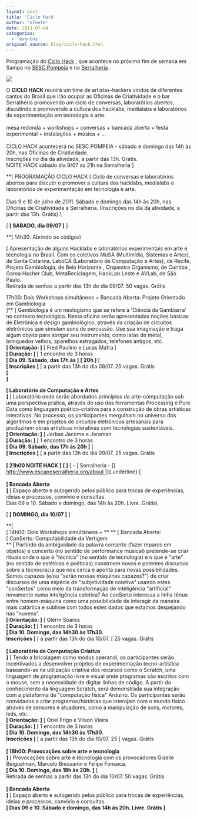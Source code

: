 ```yaml
---
layout: post
title: 'Ciclo Hack'
author: 'efeefe'
date: 2011-07-04
categories:
  - 'eventos'
original_source: blog/ciclo-hack.html
---
```


Programação do [Ciclo Hack](http://giulianobici.blogspot.com/2011/07/ciclo-hack.html) , que acontece no próximo fim de semana em Sampa no [SESC Pompeia](http://www.sesc-sp.com/sesc/programa_new/busca.cfm?conjunto_id=8772) e na [Serralheria](http://www.escapeserralheria.org/about/) .

![](http://4.bp.blogspot.com/-H7GTtLF_6Wc/ThCABOw5fKI/AAAAAAAAAuE/Q6bnDAMsIQ0/s320/Imagem1.png)

O **CICLO HACK** reunirá um time de artistas-hackers vindos de diferentes cantos do Brasil que irão ocupar as Oficinas de Criatividade e o bar Serralheria promovendo um ciclo de conversas, laboratórios abertos, discutindo e promovendo a cultura dos hacklabs, medialabs e laboratórios de experimentação em tecnologia e arte.\
\
mesa redonda + workshops + conversas + bancada aberta + festa experimental + instalações + música + \...\
\
CICLO HACK acontecerá no SESC POMPEIA - sábado e domingo das 14h às 20h, nas Oficinas de Criatividade.\
Inscrições no dia da atividade, a partir das 13h. Grátis.\
NOITE HACK sábado dia 9/07 as 21h na Serralheria ]


**[ PROGRAMAÇÃO CICLO HACK
[ Ciclo de conversas e laboratórios abertos para discutir e promover a cultura dos hacklabs, medialabs e laboratórios de experimentação em tecnologia e arte.\
\
Dias 9 e 10 de julho de 2011. Sábado e domingo das 14h às 20h, nas Oficinas de Criatividade e Serralheria. (Inscrições no dia da atividade, a partir das 13h. Grátis).\

[ **[ SABADO, dia 09/07 ]** ]

**[ 14h30: Abrindo os códigos\

 [ Apresentação de alguns Hacklabs e laboratórios experimentais em arte e tecnologia no Brasil. Com os coletivos MuSA (Multimídia, Sistemas e Artes), de Santa Catarina, LaboCA (Laboratório de Computação e Artes), de Recife, Projeto Gambiologia, de Belo Horizonte , Orquestra Organismo, de Curitiba , Garoa Hacher Club, MetaReciclagem, HackLab Leste e AVLab, de São Paulo.\
Retirada de senhas a partir das 13h do dia 09/07. 50 vagas. Grátis

17h00: Dois Workshops simultâneos + Bancada Aberta:
Projeto Orientado em Gambiologia\
]** [ Gambiologia é um neologismo que se refere à 'Ciência da Gambiarra' no contexto tecnológico. Nesta oficina serão apresentadas noções básicas de Eletrônica e design gambiológico, através da criação de circuitos eletrônicos que simulam sons de percussão. Use sua imaginação e traga algum objeto para abrigar seu instrumento, como latas de metal, brinquedos velhos, aparelhos estragados, telefones antigos, etc.\
**[ Orientação: ]** [ Fred Paulino e Lucas Mafra [\
**[ Duração: ]** [ 1 encontro de 3 horas\
**[ Dia 09. Sábado, das 17h às ]** **[ 20h ]** [\
**[ Inscrições ]** [ a partir das 13h do dia 09/07. 25 vagas. Grátis\
**[\
]**


**[ Laboratório de Computação e Artes\
]** [ Laboratório onde serão abordados princípios da arte-computação sob uma perspectiva prática, através do uso das ferramentas Processing e Pure Data como linguagem poético-criativa para a construção de obras artísticas interativas. No processo, os participantes mergulham no universo dos algoritmos e em projetos de circuitos eletrônicos artesanais para produzirem obras artísticas interativas com tecnologias sustentáveis.\
**[ Orientação: ]** [ Jarbas Jacome e Jeraman\
**[ Duração: ]** [ 1 encontro de 3 horas\
**[ Dia 09. Sábado, das 17h às 20h ]** [\
**[ Inscrições ]** [ a partir das 13h do dia 09/07. 25 vagas. Grátis\
\
**[ 21h00 NOITE HACK ]** **[ ]** [ - [ Serralheria - [[[ http://www.escapeserralheria.org/about ]](http://www.escapeserralheria.org/about)]{.underline} [\
\
**[ Bancada Aberta\
]** [ Espaço aberto e autogerido pelos público para trocas de experiências, ideias e processos, convívio e consultas.\
Dias 09 e 10. Sábado e domingo, das 14h às 20h. Livre. Grátis\

[ **[ DOMINGO, dia 10/07 ]** ]

</div>

<div>

**[\
[ 14h00: Dois Workshops simultâneos + ** ** [ Bancada Aberta:\
[ ConSerto: Computabilidade da Vertigem\
** [ Partindo da ambiguidade da palavra conserto (fazer reparos em objetos) e concerto (no sentido de performance musical) pretende-se criar rituais onde o que é "técnica" (no sentido de tecnologia) e o que é "arte" (no sentido de estéticas e poéticas) constroem novos e potentes discursos sobre a tecnocracia que nos cerca e aponta para novas possibilidades.\
Somos capazes (e/ou \"serão nossas máquinas capazes?\") de criar discursos de uma espécie de \"subjetividade coletiva\" usando estes \"conSertos\" como meio da transformação de inteligência \"artificial\" novamente numa inteligência coletiva? Ao conSerto interessa a linha tênue entre homem-máquina como uma possibilidade de interagir de maneira mais catártica e sublime com todos estes dados que estamos despejando nas \"nuvens\".\
**[ Orientação: ]** [ Glerm Soares\
**[ Duração: ]** [ 1 encontro de 3 horas\
**[ Dia 10. Domingo, das 14h30 às 17h30.\
Inscrições ]** [ a partir das 13h do dia 10/07. [ 25 vagas. Grátis\
\
**[ Laboratório de Computação Criativa\
]** [ Tendo a bricolagem como modus operandi, os participantes serão incentivados a desenvolver projetos de experimentação tecno-artística baseando-se na utilização criativa dos recursos como o Scratch, uma linguagem de programação livre e visual onde programas são escritos com o mouse, sem a necessidade de digitar linhas de código. A partir do conhecimento da linguagem Scratch, será demonstrada sua integração com a plataforma de \"computação física\" Arduino. Os participantes serão convidados a criar programas/histórias que interajam com o mundo físico através de sensores e atuadores, como a manipulação de sons, motores, leds, etc.\
**[ Orientação: ]** [ Oriel Frigo e Vilson Vieira\
**[ Duração: ]** [ 1 encontro de 3 horas\
**[ Dia 10. Domingo, das 14h30 às 17h30.\
Inscrições ]** [ a partir das 13h do dia 10/07. 25 [ vagas. Grátis\
\
**[ 18h00: Provocações sobre arte e tecnologia\
]** [ Provocações sobre arte e tecnologia com os provocadores Giselle Beiguelman, Marcelo Bressanin e Felipe Fonseca.\
**[ Dia 10. Domingo, das 18h às 20h. ]** [\
Retirada de senhas a partir das 13h do dia 10/07. 50 vagas. Grátis\
\
**[ Bancada Aberta\
]** [ Espaço aberto e autogerido pelos público para trocas de experiências, ideias e processos, convívio e consultas.\
**[ Dias 09 e 10. Sábado e domingo, das 14h às 20h. Livre. Grátis ]**
